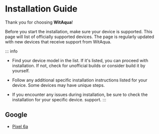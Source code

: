 # Installation Guide
Thank you for choosing **WitAqua**!

Before you start the installation, make sure your device is supported. This page will list of officially supported devices. The page is regularly updated with new devices that receive support from WitAqua.

::: info
- Find your device model in the list. If it's listed, you can proceed with installation. If not, check for unofficial builds or consider build it by yourself.

- Follow any additional specific installation instructions listed for your device. Some devices may have unique steps.

- If you encounter any issues during installation, be sure to check the installation for your specific device.
support.
:::

## Google
- [Pixel 6a](/devices/bluejay) <Badge type="info" text="bluejay" />
